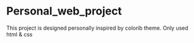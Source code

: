 # Personal_web_project
This project is designed personally inspired by colorib theme. Only used html &amp; css
